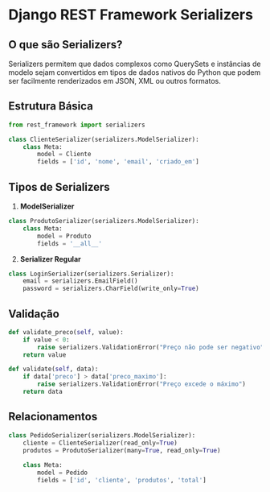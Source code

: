 # Django REST Framework Serializers

## O que são Serializers?

Serializers permitem que dados complexos como QuerySets e instâncias de modelo sejam convertidos em tipos de dados nativos do Python que podem ser facilmente renderizados em JSON, XML ou outros formatos.

## Estrutura Básica

```python
from rest_framework import serializers

class ClienteSerializer(serializers.ModelSerializer):
    class Meta:
        model = Cliente
        fields = ['id', 'nome', 'email', 'criado_em']
```

## Tipos de Serializers

1. **ModelSerializer**
```python
class ProdutoSerializer(serializers.ModelSerializer):
    class Meta:
        model = Produto
        fields = '__all__'
```

2. **Serializer Regular**
```python
class LoginSerializer(serializers.Serializer):
    email = serializers.EmailField()
    password = serializers.CharField(write_only=True)
```

## Validação

```python
def validate_preco(self, value):
    if value < 0:
        raise serializers.ValidationError("Preço não pode ser negativo")
    return value

def validate(self, data):
    if data['preco'] > data['preco_maximo']:
        raise serializers.ValidationError("Preço excede o máximo")
    return data
```

## Relacionamentos

```python
class PedidoSerializer(serializers.ModelSerializer):
    cliente = ClienteSerializer(read_only=True)
    produtos = ProdutoSerializer(many=True, read_only=True)
    
    class Meta:
        model = Pedido
        fields = ['id', 'cliente', 'produtos', 'total']
```
